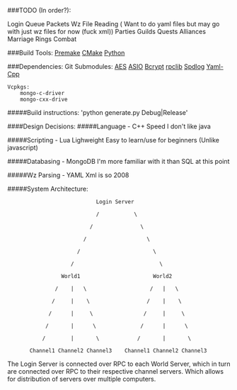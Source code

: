 ###TODO (In order?):

Login Queue
Packets
Wz File Reading ( Want to do yaml files but may go with just wz files for now (fuck xml))
Parties
Guilds
Quests
Alliances
Marriage
Rings
Combat

###Build Tools:
    [Premake](https://premake.github.io)
    [CMake](https://cmake.org)
    [Python](https://www.python.org)

###Dependencies:
    Git Submodules:
        [AES](https://github.com/BrianGladman/aes)
        [ASIO](https://github.com/chriskohlhoff/asio.git)
        [Bcrypt](https://github.com/trusch/libbcrypt.git)
        [rpclib](https://github.com/rpclib/rpclib.git)
        [Spdlog](https://github.com/gabime/spdlog.git)
        [Yaml-Cpp](https://github.com/jbeder/yaml-cpp.git)

    Vcpkgs:
        mongo-c-driver
        mongo-cxx-drive

#####Build instructions:
'python generate.py Debug|Release'

####Design Decisions:
#####Language - C++
    Speed
    I don't like java

#####Scripting - Lua
    Lighweight
    Easy to learn/use for beginners (Unlike javascript)

#####Databasing - MongoDB
    I'm more familiar with it than SQL at this point

#####Wz Parsing - YAML
    Xml is so 2008

#####System Architecture:

                                Login Server

                                /           \

                              /               \

                            /                   \

                          /                       \

                        /                           \

                     World1                       World2

                   /    |   \                    /   |   \

                  /     |    \                  /    |    \

                 /      |     \                /     |     \

                /       |      \              /      |      \

               /        |       \            /       |       \

           Channel1 Channel2 Channel3    Channel1 Channel2 Channel3

The Login Server is connected over RPC to each World Server, which in turn are
connected over RPC to their respective channel servers. Which allows for distribution of servers over multiple computers.